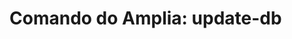 ﻿# Comando do Amplia: **update-db**

<!-- link to version in English -->
<div data-alt-locales="en-us"></div>
